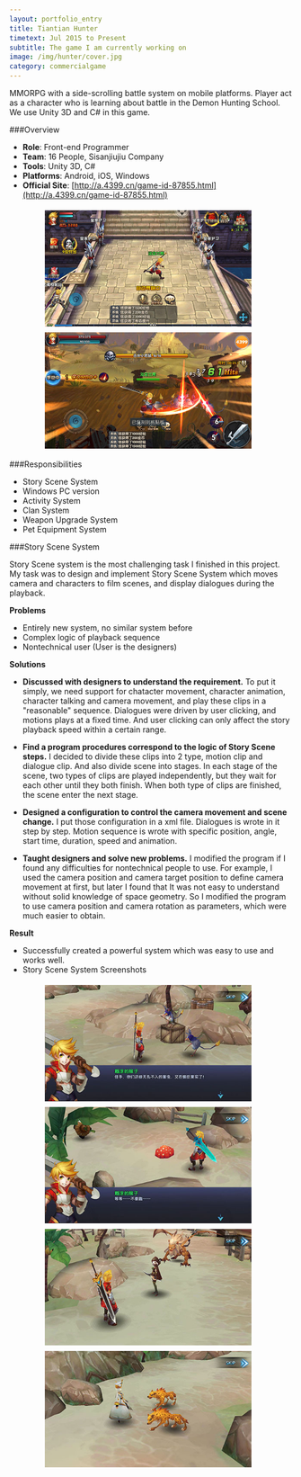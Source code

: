 ```yaml
---
layout: portfolio_entry
title: Tiantian Hunter
timetext: Jul 2015 to Present
subtitle: The game I am currently working on
image: /img/hunter/cover.jpg
category: commercialgame
---
```


MMORPG with a side-scrolling battle system on mobile platforms. Player act as a character who is learning about battle in the Demon Hunting School. We use Unity 3D and C# in this game. 

###Overview

* **Role**: Front-end Programmer
* **Team**: 16 People, Sisanjiujiu Company
* **Tools**: Unity 3D, C#
* **Platforms**: Android, iOS, Windows
* **Official Site**: [http://a.4399.cn/game-id-87855.html](http://a.4399.cn/game-id-87855.html)

<p align="left" style="margin-left:60px;">
<img src="/img/hunter/mainscene.jpg" align="middle" style="margin:5px 3px" width="368" height="207"/>
<img src="/img/hunter/battle.jpg" align="middle" style="margin:5px 3px" width="368" height="207"/>
</p>

###Responsibilities 

* Story Scene System
* Windows PC version
* Activity System
* Clan System
* Weapon Upgrade System 
* Pet Equipment System

###Story Scene System

Story Scene system is the most challenging task I finished in this project. My task was to design and implement Story Scene System which moves camera and characters to film scenes, and display dialogues during the playback.

**Problems**

* Entirely new system, no similar system before
* Complex logic of playback sequence
* Nontechnical user (User is the designers)

**Solutions**

* **Discussed with designers to understand the requirement.** To put it simply, we need support for chatacter movement, character animation, character talking and camera movement, and play these clips in a "reasonable" sequence. Dialogues were driven by user clicking, and motions plays at a fixed time. And user clicking can only affect the story playback speed within a certain range. 

* **Find a program procedures correspond to the logic of Story Scene steps.** I decided to divide these clips into 2 type, motion clip and dialogue clip. And also divide scene into stages. In each stage of the scene, two types of clips are played independently, but they wait for each other until they both finish. When both type of clips are finished, the scene enter the next stage.

* **Designed a configuration to control the camera movement and scene change.** I put those configuration in a xml file. Dialogues is wrote in it step by step. Motion sequence is wrote with specific position, angle, start time, duration, speed and animation.

* **Taught designers and solve new problems.** I modified the program if I found any difficulties for nontechnical people to use. For example, I used the camera position and camera target position to define camera movement at first, but later I found that It was not easy to understand without solid knowledge of space geometry. So I modified the program to use camera position and camera rotation as parameters, which were much easier to obtain.

**Result** 

* Successfully created a powerful system which was easy to use and works well.
* Story Scene System Screenshots

<p align="left" style="margin-left:60px;">
<img src="/img/hunter/story1.jpg" align="middle" style="margin:5px 3px" width="368" height="207"/>
<img src="/img/hunter/story2.jpg" align="middle" style="margin:5px 3px" width="368" height="207"/>
<br>
<img src="/img/hunter/story3.jpg" align="middle" style="margin:5px 3px" width="368" height="207"/>
<img src="/img/hunter/story4.jpg" align="middle" style="margin:5px 3px" width="368" height="207"/>
</p>
